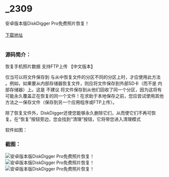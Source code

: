 # _2309
安卓版本版DiskDigger Pro免费照片恢复！
<br/></br>
[下载地址](https://www.uuid2.com/2309.html "下载地址")
<br/></br>
<h3>源码简介：</h3>
<p>恢复手机照片数据 支持FTP上传 【中文版本】<p>
<p>仅当可以将文件保存到 与从中恢复文件的分区不同的分区上时，才应使用此方法 。例如，如果要从内部存储器恢复文件，则应将文件保存到外部SD卡（而不是  内部存储器）上。这是 不建议  将文件保存到从他们回收了同一个分区，因为这将有可能永久覆盖正在恢复的同一个文件！在求助于本地保存之前，您应尝试使用其他方法之一保存文件（保存到另一个应用程序或FTP上传）。<p>
<p>除了恢复文件外，DiskDigger还使您能够永久删除它们，从而使它们不再可恢复。在“恢复”按钮旁边，您会找到“清理”按钮，它将带您进入清理模式<p>
<p>软件如图：<p>
<h3>截图：</h3>
<img src="https://www.uuid2.com/wp-content/uploads/img/202105/609505c235.png" alt="安卓版本版DiskDigger Pro免费照片恢复！"><img src="https://www.uuid2.com/wp-content/uploads/img/202105/bd16cc5511.png" alt="安卓版本版DiskDigger Pro免费照片恢复！"><img src="https://www.uuid2.com/wp-content/uploads/img/202105/bec121f131.png" alt="安卓版本版DiskDigger Pro免费照片恢复！">
